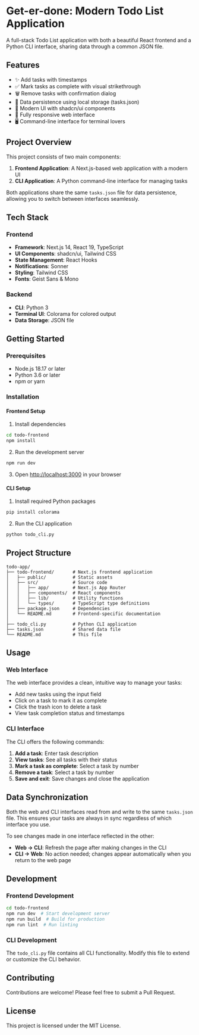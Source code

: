 # Get-er-done: Modern Todo List Application

A full-stack Todo List application with both a beautiful React frontend and a Python CLI interface, sharing data through a common JSON file.


## Features

- ✨ Add tasks with timestamps
- ✅ Mark tasks as complete with visual strikethrough
- 🗑️ Remove tasks with confirmation dialog
- 💾 Data persistence using local storage (tasks.json)
- 🌈 Modern UI with shadcn/ui components
- 📱 Fully responsive web interface
- 🖥️ Command-line interface for terminal lovers

## Project Overview

This project consists of two main components:

1. **Frontend Application**: A Next.js-based web application with a modern UI
2. **CLI Application**: A Python command-line interface for managing tasks

Both applications share the same `tasks.json` file for data persistence, allowing you to switch between interfaces seamlessly.

## Tech Stack

### Frontend
- **Framework**: Next.js 14, React 19, TypeScript
- **UI Components**: shadcn/ui, Tailwind CSS
- **State Management**: React Hooks
- **Notifications**: Sonner
- **Styling**: Tailwind CSS
- **Fonts**: Geist Sans & Mono

### Backend
- **CLI**: Python 3
- **Terminal UI**: Colorama for colored output
- **Data Storage**: JSON file

## Getting Started

### Prerequisites

- Node.js 18.17 or later
- Python 3.6 or later
- npm or yarn

### Installation

#### Frontend Setup

1. Install dependencies
```bash
cd todo-frontend
npm install
```

2. Run the development server
```bash
npm run dev
```

3. Open [http://localhost:3000](http://localhost:3000) in your browser

#### CLI Setup

1. Install required Python packages
```bash
pip install colorama
```

2. Run the CLI application
```bash
python todo_cli.py
```

## Project Structure

```
todo-app/
├── todo-frontend/       # Next.js frontend application
│   ├── public/          # Static assets
│   ├── src/             # Source code
│   │   ├── app/         # Next.js App Router
│   │   ├── components/  # React components
│   │   ├── lib/         # Utility functions
│   │   └── types/       # TypeScript type definitions
│   ├── package.json     # Dependencies
│   └── README.md        # Frontend-specific documentation
│
├── todo_cli.py          # Python CLI application
├── tasks.json           # Shared data file
└── README.md            # This file
```

## Usage

### Web Interface

The web interface provides a clean, intuitive way to manage your tasks:

- Add new tasks using the input field
- Click on a task to mark it as complete
- Click the trash icon to delete a task
- View task completion status and timestamps

### CLI Interface

The CLI offers the following commands:

1. **Add a task**: Enter task description
2. **View tasks**: See all tasks with their status
3. **Mark a task as complete**: Select a task by number
4. **Remove a task**: Select a task by number
5. **Save and exit**: Save changes and close the application

## Data Synchronization

Both the web and CLI interfaces read from and write to the same `tasks.json` file. This ensures your tasks are always in sync regardless of which interface you use.

To see changes made in one interface reflected in the other:
- **Web → CLI**: Refresh the page after making changes in the CLI
- **CLI → Web**: No action needed; changes appear automatically when you return to the web page

## Development

### Frontend Development

```bash
cd todo-frontend
npm run dev  # Start development server
npm run build  # Build for production
npm run lint  # Run linting
```

### CLI Development

The `todo_cli.py` file contains all CLI functionality. Modify this file to extend or customize the CLI behavior.

## Contributing

Contributions are welcome! Please feel free to submit a Pull Request.

## License

This project is licensed under the MIT License. 